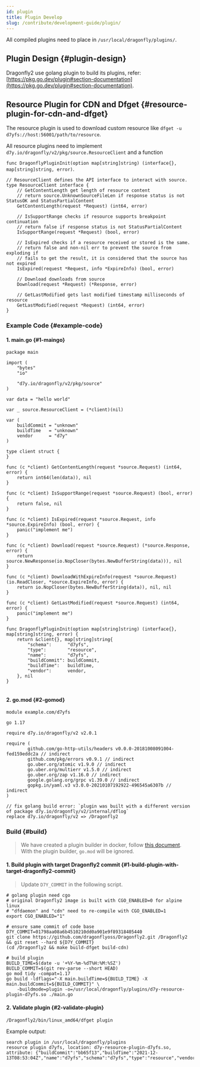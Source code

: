 ```yaml
---
id: plugin
title: Plugin Develop
slug: /contribute/development-guide/plugin/
---
```


All compiled plugins need to place in `/usr/local/dragonfly/plugins/`.

## Plugin Design {#plugin-design}

Dragonfly2 use golang plugin to build its plugins, refer: [https://pkg.go.dev/plugin#section-documentation](https://pkg.go.dev/plugin#section-documentation).

## Resource Plugin for CDN and Dfget {#resource-plugin-for-cdn-and-dfget}

The resource plugin is used to download custom resource like `dfget -u d7yfs://host:56001/path/to/resource`.

All resource plugins need to implement `d7y.io/dragonfly/v2/pkg/source.ResourceClient`
and a function

<!-- markdownlint-disable -->

`func DragonflyPluginInit(option map[string]string) (interface{}, map[string]string, error)`.

<!-- markdownlint-restore -->

<!-- markdownlint-disable -->

```golang
// ResourceClient defines the API interface to interact with source.
type ResourceClient interface {
    // GetContentLength get length of resource content
    // return source.UnknownSourceFileLen if response status is not StatusOK and StatusPartialContent
    GetContentLength(request *Request) (int64, error)

    // IsSupportRange checks if resource supports breakpoint continuation
    // return false if response status is not StatusPartialContent
    IsSupportRange(request *Request) (bool, error)

    // IsExpired checks if a resource received or stored is the same.
    // return false and non-nil err to prevent the source from exploding if
    // fails to get the result, it is considered that the source has not expired
    IsExpired(request *Request, info *ExpireInfo) (bool, error)

    // Download downloads from source
    Download(request *Request) (*Response, error)

    // GetLastModified gets last modified timestamp milliseconds of resource
    GetLastModified(request *Request) (int64, error)
}
```

<!-- markdownlint-restore -->

### Example Code {#example-code}

#### 1. main.go {#1-maingo}

<!-- markdownlint-disable -->

```golang
package main

import (
	"bytes"
	"io"

	"d7y.io/dragonfly/v2/pkg/source"
)

var data = "hello world"

var _ source.ResourceClient = (*client)(nil)

var (
	buildCommit = "unknown"
	buildTime   = "unknown"
	vendor      = "d7y"
)

type client struct {
}

func (c *client) GetContentLength(request *source.Request) (int64, error) {
	return int64(len(data)), nil
}

func (c *client) IsSupportRange(request *source.Request) (bool, error) {
	return false, nil
}

func (c *client) IsExpired(request *source.Request, info *source.ExpireInfo) (bool, error) {
	panic("implement me")
}

func (c *client) Download(request *source.Request) (*source.Response, error) {
	return source.NewResponse(io.NopCloser(bytes.NewBufferString(data))), nil
}

func (c *client) DownloadWithExpireInfo(request *source.Request) (io.ReadCloser, *source.ExpireInfo, error) {
	return io.NopCloser(bytes.NewBufferString(data)), nil, nil
}

func (c *client) GetLastModified(request *source.Request) (int64, error) {
	panic("implement me")
}

func DragonflyPluginInit(option map[string]string) (interface{}, map[string]string, error) {
	return &client{}, map[string]string{
		"schema":      "d7yfs",
		"type":        "resource",
		"name":        "d7yfs",
		"buildCommit": buildCommit,
		"buildTime":   buildTime,
		"vendor":      vendor,
	}, nil
}


```

<!-- markdownlint-restore -->

#### 2. go.mod {#2-gomod}

<!-- markdownlint-disable -->

```
module example.com/d7yfs

go 1.17

require d7y.io/dragonfly/v2 v2.0.1

require (
        github.com/go-http-utils/headers v0.0.0-20181008091004-fed159eddc2a // indirect
        github.com/pkg/errors v0.9.1 // indirect
        go.uber.org/atomic v1.9.0 // indirect
        go.uber.org/multierr v1.5.0 // indirect
        go.uber.org/zap v1.16.0 // indirect
        google.golang.org/grpc v1.39.0 // indirect
        gopkg.in/yaml.v3 v3.0.0-20210107192922-496545a6307b // indirect
)

// fix golang build error: `plugin was built with a different version of package d7y.io/dragonfly/v2/internal/dflog`
replace d7y.io/dragonfly/v2 => /Dragonfly2
```

<!-- markdownlint-restore -->

### Build {#build}

> We have created a plugin builder in docker, follow [this document](./plugin-builder.md).
> With the plugin builder, `go.mod` will be ignored.

#### 1. Build plugin with target Dragonfly2 commit {#1-build-plugin-with-target-dragonfly2-commit}

> Update `D7Y_COMMIT` in the following script.

<!-- markdownlint-disable -->

```shell
# golang plugin need cgo
# original Dragonfly2 image is built with CGO_ENABLED=0 for alpine linux
# "dfdaemon" and "cdn" need to re-compile with CGO_ENABLED=1
export CGO_ENABLED="1"

# ensure same commit of code base
D7Y_COMMIT=01798aa08a6b4510210dd0a901e9f89318405440
git clone https://github.com/dragonflyoss/Dragonfly2.git /Dragonfly2 && git reset --hard ${D7Y_COMMIT}
(cd /Dragonfly2 && make build-dfget build-cdn)

# build plugin
BUILD_TIME=$(date -u '+%Y-%m-%dT%H:%M:%SZ')
BUILD_COMMIT=$(git rev-parse --short HEAD)
go mod tidy -compat=1.17
go build -ldflags="-X main.buildTime=${BUILD_TIME} -X main.buildCommit=${BUILD_COMMIT}" \
    -buildmode=plugin -o=/usr/local/dragonfly/plugins/d7y-resource-plugin-d7yfs.so ./main.go
```

<!-- markdownlint-restore -->

#### 2. Validate plugin {#2-validate-plugin}

```shell
/Dragonfly2/bin/linux_amd64/dfget plugin
```

Example output:

<!-- markdownlint-disable -->

```text
search plugin in /usr/local/dragonfly/plugins
resource plugin d7yfs, location: d7y-resource-plugin-d7yfs.so, attribute: {"buildCommit":"bb65f13","buildTime":"2021-12-13T08:53:04Z","name":"d7yfs","schema":"d7yfs","type":"resource","vendor":"d7y"}
```

<!-- markdownlint-restore -->
